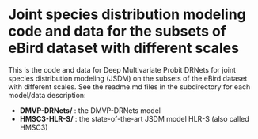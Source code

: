 # Joint species distribution modeling code and data for the subsets of eBird dataset with different scales

This is the code and data for Deep Multivariate Probit DRNets for joint species distribution modeling (JSDM) on the subsets of the eBird dataset with different scales.
See the readme.md files in the subdirectory for each model/data description:

- **DMVP-DRNets/** : the DMVP-DRNets model
- **HMSC3-HLR-S/** : the state-of-the-art JSDM model HLR-S (also called HMSC3)

